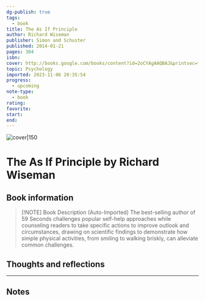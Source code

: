 ```yaml
---
dg-publish: true
tags:
  - book
title: The As If Principle
author: Richard Wiseman 
publisher: Simon and Schuster
published: 2014-01-21
pages: 304
isbn: 
cover: http://books.google.com/books/content?id=2oCYAgAAQBAJ&printsec=frontcover&img=1&zoom=1&edge=curl&source=gbs_api
topic: Psychology
imported: 2023-11-06 20:35:54
progress:
  - upcoming
note-type:
  - book
rating: 
favorite: 
start: 
end:
---
```


![cover|150](http://books.google.com/books/content?id=2oCYAgAAQBAJ&printsec=frontcover&img=1&zoom=1&edge=curl&source=gbs_api)

# The As If Principle by Richard Wiseman

## Book information

> [!NOTE] Book Description (Auto-Imported)
> The best-selling author of 59 Seconds challenges popular self-help approaches while counseling readers to take specific actions to improve outlook and circumstances, drawing on scientific findings to demonstrate how simple physical activities, from smiling to walking briskly, can alleviate common challenges.

## Thoughts and reflections



---
## Notes